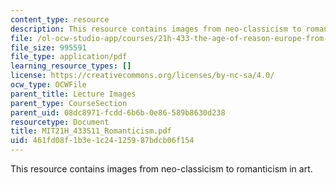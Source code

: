 ```yaml
---
content_type: resource
description: This resource contains images from neo-classicism to romanticism in art.
file: /ol-ocw-studio-app/courses/21h-433-the-age-of-reason-europe-from-the-17th-to-the-early-19th-centuries-spring-2011/461fd08f1b3e1c24125987bdcb06f154_MIT21H_433S11_Romanticism.pdf
file_size: 995591
file_type: application/pdf
learning_resource_types: []
license: https://creativecommons.org/licenses/by-nc-sa/4.0/
ocw_type: OCWFile
parent_title: Lecture Images
parent_type: CourseSection
parent_uid: 08dc8971-fcdd-6b6b-0e86-589b8630d238
resourcetype: Document
title: MIT21H_433S11_Romanticism.pdf
uid: 461fd08f-1b3e-1c24-1259-87bdcb06f154
---
```

This resource contains images from neo-classicism to romanticism in art.
